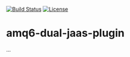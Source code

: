[![Build Status](https://travis-ci.org/garethahealy/amq6-dual-jaas-plugin.svg?branch=master)](https://travis-ci.org/garethahealy/amq6-dual-jaas-plugin)
[![License](https://img.shields.io/hexpm/l/plug.svg?maxAge=2592000)]()

# amq6-dual-jaas-plugin
...
